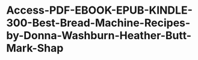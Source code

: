 # Access-PDF-EBOOK-EPUB-KINDLE-300-Best-Bread-Machine-Recipes-by-Donna-Washburn-Heather-Butt-Mark-Shap